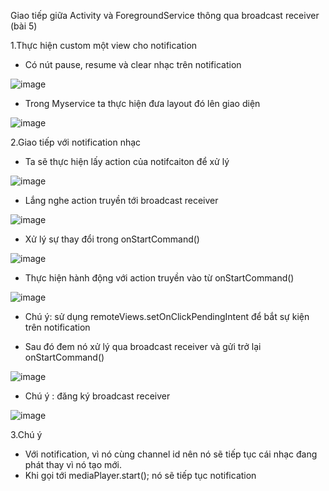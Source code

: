 Giao tiếp giữa Activity và ForegroundService thông qua broadcast receiver (bài 5)

1.Thực hiện custom một view cho notification
- Có nút pause, resume và clear nhạc trên notification

![image](https://user-images.githubusercontent.com/65121835/185851391-260934ac-63c1-4a1b-93a1-a8e9b498c2f3.png)

- Trong Myservice ta thực hiện đưa layout đó lên giao diện

![image](https://user-images.githubusercontent.com/65121835/185851531-db072513-e7e5-4c89-b5de-21ac680a49d8.png)

2.Giao tiếp với notification nhạc 

- Ta sẽ thực hiện lấy action của notifcaiton để xử lý 

![image](https://user-images.githubusercontent.com/65121835/185851785-b8b7686a-933a-4b80-9c11-ccd99c03ddd6.png)

- Lắng nghe action truyền tới broadcast receiver

![image](https://user-images.githubusercontent.com/65121835/185851904-f5a878aa-4c77-4ccb-9861-b965d3b4fe15.png)

- Xử lý sự thay đổi trong onStartCommand()

![image](https://user-images.githubusercontent.com/65121835/185852008-7ddc9f8c-a423-4b17-b325-6716cfbd50cc.png)


- Thực hiện hành động với action truyền vào từ onStartCommand()

![image](https://user-images.githubusercontent.com/65121835/185852078-16ca11ca-f9c9-42e3-b09e-9de1e83a6acd.png)

- Chú ý: sử dụng remoteViews.setOnClickPendingIntent để bắt sự kiện trên notification
+ Sau đó đem nó xử lý qua broadcast receiver và gửi trở lại onStartCommand()

![image](https://user-images.githubusercontent.com/65121835/185852237-ad7f71fe-600c-4386-96b3-4d9354525b8a.png)

- Chú ý : đăng ký broadcast receiver

![image](https://user-images.githubusercontent.com/65121835/185852424-d6031cad-137e-4fda-9b95-f21f4211b28b.png)


3.Chú ý
- Với notification, vì nó cùng channel id nên nó sẽ tiếp tục cái nhạc đang phát thay vì nó tạo mới.
- Khi gọi tới mediaPlayer.start(); nó sẽ tiếp tục notification
